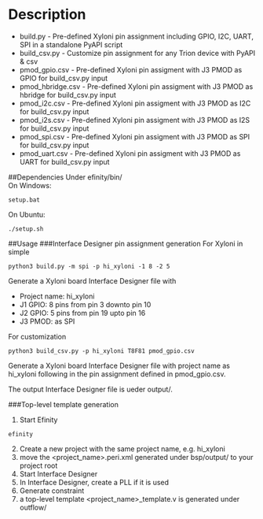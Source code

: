 Description
===========
* build.py - Pre-defined Xyloni pin assignment including GPIO, I2C, UART, SPI in a standalone PyAPI script <br/>
* build_csv.py - Customize pin assignment for any Trion device with PyAPI & csv <br/>
* pmod_gpio.csv - Pre-defined Xyloni pin assigment with J3 PMOD as GPIO for build_csv.py input <br/>
* pmod_hbridge.csv - Pre-defined Xyloni pin assigment with J3 PMOD as hbridge for build_csv.py input <br/>
* pmod_i2c.csv - Pre-defined Xyloni pin assigment with J3 PMOD as I2C for build_csv.py input <br/>
* pmod_i2s.csv - Pre-defined Xyloni pin assigment with J3 PMOD as I2S for build_csv.py input <br/>
* pmod_spi.csv - Pre-defined Xyloni pin assigment with J3 PMOD as SPI for build_csv.py input <br/>
* pmod_uart.csv - Pre-defined Xyloni pin assigment with J3 PMOD as UART for build_csv.py input <br/>

##Dependencies
Under efinity/bin/ <br/>
On Windows:
```
setup.bat
```

On Ubuntu:
```
./setup.sh
```

##Usage
###Interface Designer pin assignment generation
For Xyloni in simple
```
python3 build.py -m spi -p hi_xyloni -1 8 -2 5
```
Generate a Xyloni board Interface Designer file with
* Project name: hi_xyloni
* J1 GPIO: 8 pins from pin 3 downto pin 10
* J2 GPIO: 5 pins from pin 19 upto pin 16
* J3 PMOD: as SPI

For customization
```
python3 build_csv.py -p hi_xyloni T8F81 pmod_gpio.csv
```
Generate a Xyloni board Interface Designer file with project name as hi_xyloni following in the pin assignment defined in pmod_gpio.csv.

The output Interface Designer file is ueder output/.

###Top-level template generation
1. Start Efinity
```
efinity
```
2. Create a new project with the same project name, e.g. hi_xyloni
3. move the <project_name>.peri.xml generated under bsp/output/ to your project root
3. Start Interface Designer
4. In Interface Designer, create a PLL if it is used
5. Generate constraint
6. a top-level template <project_name>_template.v is generated under outflow/
